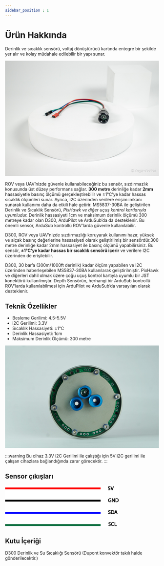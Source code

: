 ```yaml
---
sidebar_position : 1
---
```


# Ürün Hakkında

Derinlik ve sıcaklık sensörü, voltaj dönüştürücü kartında entegre bir şekilde yer alır ve kolay müdahale edilebilir bir yapı sunar.

![Basınç sensorü](./image/basinc-sensoru.jpg)

ROV veya UAV’nizde güvenle kullanabileceğiniz bu sensör, sızdırmazlık konusunda üst düzey performans sağlar. **300 metre** derinliğe kadar **2mm** hassasiyetle basınç ölçümü gerçekleştirebilir ve ±1°C’ye kadar hassas sıcaklık ölçümleri sunar. Ayrıca, I2C üzerinden verilere erişim imkanı sunarak kullanımı daha da etkili hale getirir. MS5837-30BA ile geliştirilen Derinlik ve Sıcaklık Sensörü, _PixHawk ve diğer uçuş kontrol kartlarıyla uyumludur._ Derinlik hassasiyeti 1cm ve maksimum derinlik ölçümü 300 metreye kadar olan D300, ArduPilot ve ArduSub’da da desteklenir. Bu önemli sensör, ArduSub kontrollü ROV’larda güvenle kullanılabilir.

D300, ROV veya UAV’nizde sızdırmazlığı koruyarak kullanımı hazır, yüksek ve alçak basınç değerlerine hassasiyeti olarak geliştirilmiş bir sensördür.300 metre derinliğe kadar 2mm hassasiyet ile basınç ölçümü yapabilirsiniz. Bu sensör, **±1°C’ye kadar hassas bir sıcaklık sensörü içerir** ve verilere I2C üzerinden de erişilebilir.

D300, 30 bar’a (300m/1000ft derinlik) kadar ölçüm yapabilen ve I2C üzerinden haberleşebilen MS5837-30BA kullanılarak geliştirilmiştir. PixHawk ve diğerleri dahil olmak üzere çoğu uçuş kontrol kartıyla uyumlu bir JST konektörü kullanılmıştır. Depth Sensörün, herhangi bir ArduSub kontrollü ROV’larda kullanılabilmesi için ArduPilot ve ArduSub’da varsayılan olarak desteklenir.

## Teknik Özellikler

- Besleme Gerilimi: 4.5-5.5V
- i2C Gerilimi: 3.3V
- Sıcaklık Hassasiyeti: ±1°C
- Derinlik Hassasiyeti: 1cm
- Maksimum Derinlik Ölçümü: 300 metre

![Basınç sensorü](./image/sensorluhazne-scaled.jpg)

:::warning
Bu cihaz 3.3V i2C Gerilimi ile çalıştığı için 5V i2C gerilimi ile çalışan cihazlara bağlandığında zarar görecektir.
:::

## Sensor çıkışları

![Sensor Çıkışları](./image/basincsensoru2.png)

## Kutu İçeriği
D300 Derinlik ve Su Sıcaklığı Sensörü (Dupont konvektör takılı halde gönderilecektir.)